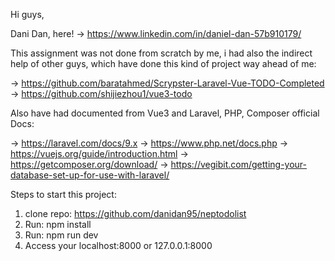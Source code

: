Hi guys, 

Dani Dan, here! ->  https://www.linkedin.com/in/daniel-dan-57b910179/

This assignment was not done from scratch by me, i had also the indirect help of other guys, which have done this kind of project way ahead of me:

-> https://github.com/baratahmed/Scrypster-Laravel-Vue-TODO-Completed
-> https://github.com/shijiezhou1/vue3-todo

Also have had documented from Vue3 and Laravel, PHP, Composer official Docs:

-> https://laravel.com/docs/9.x
-> https://www.php.net/docs.php
-> https://vuejs.org/guide/introduction.html
-> https://getcomposer.org/download/
-> https://vegibit.com/getting-your-database-set-up-for-use-with-laravel/

Steps to start this project:

1. clone repo: https://github.com/danidan95/neptodolist
2. Run: npm install
3. Run: npm run dev
4. Access your localhost:8000 or 127.0.0.1:8000
